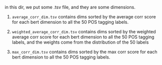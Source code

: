 in this dir, we put some .tsv file, and they are some dimensions.

1. `average_corr_dim.tsv` contains dims sorted by the average corr score for each bert dimension to all the 50 POS tagging labels.

2. `weighted_average_corr_dim.tsv` contains dims sorted by the weighted average corr score for each bert dimension to all the 50 POS tagging labels, and the weights come from the distribution of the 50 labels

3. `max_corr_dim.tsv` contains dims sorted by the max corr score for each bert dimension to all the 50 POS tagging labels.

